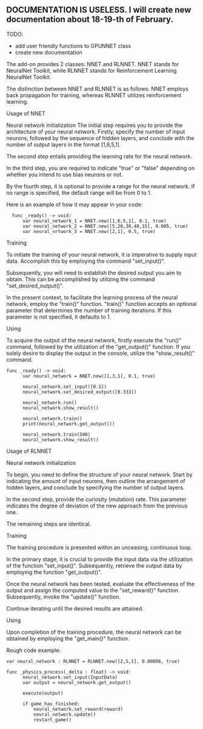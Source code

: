 DOCUMENTATION IS USELESS. I will create new documentation about 18-19-th of February.
- 
TODO:
- add user friendly functions to GPUNNET class
- create new documentation


The add-on provides 2 classes: NNET and RLNNET. NNET stands for NeuralNet Toolkit, while RLNNET stands for Reinforcement Learning NeuralNet Toolkit.

The distinction between NNET and RLNNET is as follows: NNET employs back propagation for training, whereas RLNNET utilizes reinforcement learning.

Usage of NNET

  Neural network initialization
   The initial step requires you to provide the architecture of your neural network. Firstly, specify the number of input neurons, followed by the sequence of hidden layers, and conclude with the number of output layers in the format [1,6,5,1].

   The second step entails providing the learning rate for the neural network.

   In the third step, you are required to indicate "true" or "false" depending on whether you intend to use bias neurons or not.

   By the fourth step, it is optional to provide a range for the neural network. If no range is specified, the default range will be from 0 to 1.

Here is an example of how it may appear in your code:

```GDScript
  func _ready() -> void:
	  var neural_network_1 = NNET.new([1,6,5,1], 0.1, true)
	  var neural_network_2 = NNET.new([5,20,30,40,15], 0.005, true)
	  var neural_nrtwork_3 = NNET.new([2,1], 0.5, true)
```

  Training
  
   To initiate the training of your neural network, it is imperative to supply input data. Accomplish this by employing the command "set_input()".

   Subsequently, you will need to establish the desired output you aim to obtain. This can be accomplished by utilizing the command "set_desired_output()".

   In the present context, to facilitate the learning process of the neural network, employ the "train()" function. "train()" function accepts an optional parameter that determines the number of training iterations. If this parameter is not specified, it defaults to 1.

  Using
  
   To acquire the output of the neural network, firstly execute the "run()" command, followed by the utilization of the "get_output()" function. If you solely desire to display the output in the console, utilize the "show_result()" command.

```GDScript
func _ready() -> void:
	  var neural_network = NNET.new([1,3,1], 0.1, true)
	  
	  neural_network.set_input([0.5])
	  neural_network.set_desired_output([0.333])
	  
	  neural_network.run()
	  neural_network.show_result()
	  
	  neural_network.train()
	  print(neural_network.get_output())
	  
	  neural_network.train(500)
	  neural_network.show_result()
```


Usage of RLNNET

  Neural network initialization

   To begin, you need to define the structure of your neural network. Start by indicating the amount of input neurons, then outline the arrangement of hidden layers, and conclude by specifying the number of output layers.

   In the second step, provide the curiosity (mutation) rate. This parameter indicates the degree of deviation of the new approach from the previous one.

   The remaining steps are identical.

  Training

   The training procedure is presented within an unceasing, continuous loop.

   In the primary stage, it is crucial to provide the input data via the utilization of the function "set_input()".
   Subsequently, retrieve the output data by employing the function "get_output()".
   
   Once the neural network has been tested, evaluate the effectiveness of the output and assign the computed value to the "set_reward()" function. Subsequently, invoke the "update()" function.

   Continue iterating until the desired results are attained.

  Using

   Upon completion of the training procedure, the neural network can be obtained by employing the "get_main()" function.


Rough code example:
```GDScript
var neural_network : RLNNET = RLNNET.new([2,5,1], 0.00006, true)

func _physics_process(_delta : float) -> void:
	  neural_network.set_input(InputData)
	  var output = neural_network.get_output()
	  
	  execute(output)
	  
	  if game_has_finished:
	  	  neural_network.set_reward(reward)
	  	  neural_network.update()
	  	  restart_game()
```

